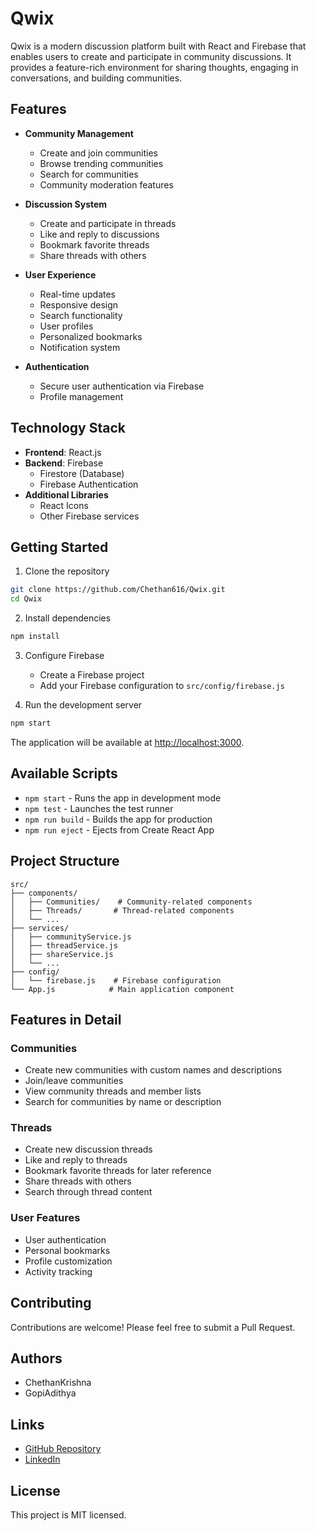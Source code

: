 # Qwix

Qwix is a modern discussion platform built with React and Firebase that enables users to create and participate in community discussions. It provides a feature-rich environment for sharing thoughts, engaging in conversations, and building communities.

## Features

- **Community Management**
  - Create and join communities
  - Browse trending communities
  - Search for communities
  - Community moderation features

- **Discussion System**
  - Create and participate in threads
  - Like and reply to discussions
  - Bookmark favorite threads
  - Share threads with others

- **User Experience**
  - Real-time updates
  - Responsive design
  - Search functionality
  - User profiles
  - Personalized bookmarks
  - Notification system

- **Authentication**
  - Secure user authentication via Firebase
  - Profile management

## Technology Stack

- **Frontend**: React.js
- **Backend**: Firebase
  - Firestore (Database)
  - Firebase Authentication
- **Additional Libraries**
  - React Icons
  - Other Firebase services

## Getting Started

1. Clone the repository
```bash
git clone https://github.com/Chethan616/Qwix.git
cd Qwix
```

2. Install dependencies
```bash
npm install
```

3. Configure Firebase
   - Create a Firebase project
   - Add your Firebase configuration to `src/config/firebase.js`

4. Run the development server
```bash
npm start
```

The application will be available at [http://localhost:3000](http://localhost:3000).

## Available Scripts

- `npm start` - Runs the app in development mode
- `npm test` - Launches the test runner
- `npm run build` - Builds the app for production
- `npm run eject` - Ejects from Create React App

## Project Structure

```
src/
├── components/
│   ├── Communities/    # Community-related components
│   ├── Threads/       # Thread-related components
│   └── ...
├── services/
│   ├── communityService.js
│   ├── threadService.js
│   ├── shareService.js
│   └── ...
├── config/
│   └── firebase.js    # Firebase configuration
└── App.js            # Main application component
```

## Features in Detail

### Communities
- Create new communities with custom names and descriptions
- Join/leave communities
- View community threads and member lists
- Search for communities by name or description

### Threads
- Create new discussion threads
- Like and reply to threads
- Bookmark favorite threads for later reference
- Share threads with others
- Search through thread content

### User Features
- User authentication
- Personal bookmarks
- Profile customization
- Activity tracking

## Contributing

Contributions are welcome! Please feel free to submit a Pull Request.

## Authors

- ChethanKrishna 
- GopiAdithya 

## Links

- [GitHub Repository](https://github.com/Chethan616)
- [LinkedIn](https://www.linkedin.com/in/gopi-adithya-syagamreddy-83361528a)

## License

This project is MIT licensed.
